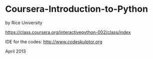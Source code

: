Coursera-Introduction-to-Python
===============================
by Rice University

https://class.coursera.org/interactivepython-002/class/index

IDE for the codes: http://www.codeskulptor.org

April 2013
